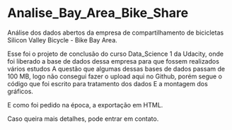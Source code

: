 # Analise_Bay_Area_Bike_Share
Análise dos dados abertos da empresa de compartilhamento de bicicletas Silicon Valley Bicycle - Bike Bay Area.

Esse foi o projeto de conclusão do curso Data_Science 1 da Udacity, onde foi liberado a base de dados dessa empresa para que fossem realizados vários estudos
A questão que algumas dessas bases de dados passam de 100 MB, logo não consegui fazer o upload aqui no Github, porém segue o código que foi escrito para tratamento dos dados
E a montagem dos gráficos.

E como foi pedido na época, a exportação em HTML.

Caso queira mais detalhes, pode entrar em contato.
